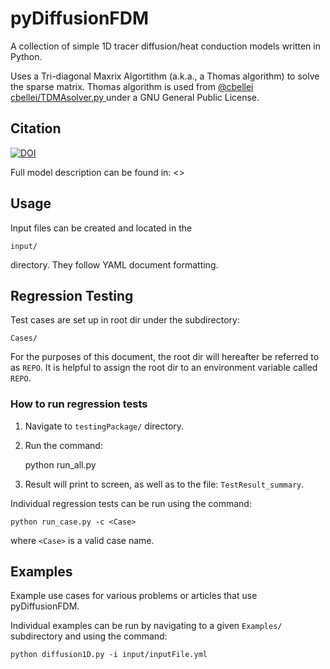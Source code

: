 # pyDiffusionFDM

A collection of simple 1D tracer diffusion/heat conduction models written in Python.

Uses a Tri-diagonal Maxrix Algortithm (a.k.a., a Thomas algorithm) to solve the sparse matrix. Thomas algorithm is used from [ @cbellei
cbellei/TDMAsolver.py
](https://gist.github.com/cbellei/8ab3ab8551b8dfc8b081c518ccd9ada9) under a GNU General Public License. 

Citation
--------

[![DOI](https://zenodo.org/badge/DOI/10.5281/zenodo.15428199.svg)](https://doi.org/10.5281/zenodo.15428199)


Full model description can be found in: <>


## Usage

Input files can be created and located in the 

    input/

directory. They follow YAML document formatting. 


## Regression Testing

Test cases are set up in root dir  under the subdirectory:

    Cases/

For the purposes of this document, the root dir will hereafter be referred to as ``REPO``. It is helpful to assign the root dir to an environment variable called ``REPO``.

### How to run regression tests

1. Navigate to ``testingPackage/`` directory. 

2. Run the command:
    
    python run_all.py

3. Result will print to screen, as well as to the file: ``TestResult_summary``.

Individual regression tests can be run using the command:

    python run_case.py -c <Case>

where ``<Case>`` is a valid case name.


## Examples

Example use cases for various problems or articles that use pyDiffusionFDM. 

Individual examples can be run by navigating to a given ``Examples/`` subdirectory and using the command:

    python diffusion1D.py -i input/inputFile.yml

